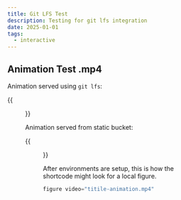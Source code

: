 ```yaml
---
title: Git LFS Test
description: Testing for git lfs integration
date: 2025-01-01
tags:
  - interactive
---
```


## Animation Test .mp4

Animation served using `git lfs`:

{{<figure video="https://github.com/3b1b/3Blue1Brown.com/raw/workflow/test/title-animation.mp4" />}}

Animation served from static bucket:

{{<figure video="https://3b1b-posts.website-us-east-1.linodeobjects.com/test/title-animation.mp4" />}}

After environments are setup, this is how the shortcode might look for a local figure.

```js
figure video="titile-animation.mp4"
```